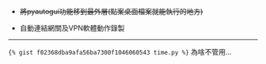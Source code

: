 * ~~將pyautogui功能移到最外層(點案桌面檔案就能執行的地方)~~

* 自動連結網關及VPN軟體動作錄製


-----

```{% gist f02368dba9afa56ba7300f1046060543 time.py %}```
為啥不管用...
